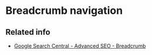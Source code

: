 <!-- @license CC0-1.0 -->

# Breadcrumb navigation

## Related info

- [Google Search Central - Advanced SEO - Breadcrumb](https://developers.google.com/search/docs/data-types/breadcrumb)
